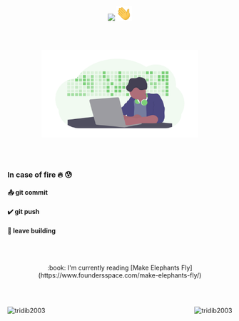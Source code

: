 <p align="center">
<img src="https://img.shields.io/badge/Hey-Visitor%20!-brightgreen" /> <img src="https://github.com/tridib2003/tridib2003/blob/main/Hi.gif" width="35px"><br>
</p>

<br><br>

<p align="center">
<img src="https://raw.githubusercontent.com/tridib2003/tridib2003/main/img.png" width="350"/><br>
</p>

<br><br>

### In case of fire :fire: :cold_sweat:

#### :outbox_tray: git commit

#### :heavy_check_mark: git push 

#### :runner: leave building 

<br><br>

<p align="center">
  :book: I'm currently reading [Make Elephants Fly](https://www.foundersspace.com/make-elephants-fly/)
</p>

<br><br>

<img align="left" src="https://github-readme-stats.vercel.app/api?username=tridib2003&show_icons=true&theme=dracula" alt="tridib2003">

<img align="right" src="https://github-readme-stats.vercel.app/api/top-langs/?username=tridib2003&theme=dracula" alt="tridib2003" />

<!--
<br><br>[![HitCount](http://hits.dwyl.com/tridib2003/tridib2003.svg)](http://hits.dwyl.com/tridib2003/tridib2003)
![Github stats](https://github-readme-stats.vercel.app/api?username=tridib2003)
-->

<br><br>

<!--
**tridib2003/tridib2003** is a ✨ _special_ ✨ repository because its `README.md` (this file) appears on your GitHub profile.

<!--
Here are some ideas to get you started:
-->

<!--
- 🔭 I’m currently working on ...
- 🌱 I’m currently learning ...
- 👯 I’m looking to collaborate on ...
- 🤔 I’m looking for help with ...
- 💬 Ask me about ...
- 📫 How to reach me: ...
- 😄 Pronouns: ...
-->

<br><br>

